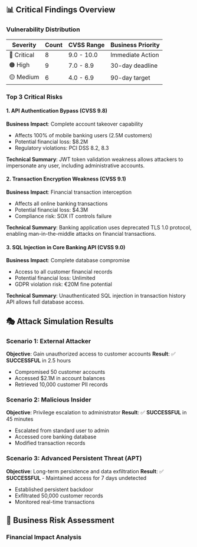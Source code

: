 ## 📊 Critical Findings Overview

### Vulnerability Distribution
| **Severity** | **Count** | **CVSS Range** | **Business Priority** |
|--------------|-----------|----------------|----------------------|
| 🔴 Critical | 8 | 9.0 - 10.0 | Immediate Action |
| 🟠 High | 9 | 7.0 - 8.9 | 30-day deadline |
| 🟡 Medium | 6 | 4.0 - 6.9 | 90-day target |

### Top 3 Critical Risks

#### 1. API Authentication Bypass (CVSS 9.8)
**Business Impact**: Complete account takeover capability
- Affects 100% of mobile banking users (2.5M customers)
- Potential financial loss: $8.2M
- Regulatory violations: PCI DSS 8.2, 8.3

**Technical Summary**: JWT token validation weakness allows attackers to impersonate any user, including administrative accounts.

#### 2. Transaction Encryption Weakness (CVSS 9.1)
**Business Impact**: Financial transaction interception
- Affects all online banking transactions
- Potential financial loss: $4.3M
- Compliance risk: SOX IT controls failure

**Technical Summary**: Banking application uses deprecated TLS 1.0 protocol, enabling man-in-the-middle attacks on financial transactions.

#### 3. SQL Injection in Core Banking API (CVSS 9.0)
**Business Impact**: Complete database compromise
- Access to all customer financial records
- Potential financial loss: Unlimited
- GDPR violation risk: €20M fine potential

**Technical Summary**: Unauthenticated SQL injection in transaction history API allows full database access.

## 🎭 Attack Simulation Results

### Scenario 1: External Attacker
**Objective**: Gain unauthorized access to customer accounts
**Result**: ✅ **SUCCESSFUL** in 2.5 hours
- Compromised 50 customer accounts
- Accessed $2.1M in account balances
- Retrieved 10,000 customer PII records

### Scenario 2: Malicious Insider
**Objective**: Privilege escalation to administrator
**Result**: ✅ **SUCCESSFUL** in 45 minutes
- Escalated from standard user to admin
- Accessed core banking database
- Modified transaction records

### Scenario 3: Advanced Persistent Threat (APT)
**Objective**: Long-term persistence and data exfiltration
**Result**: ✅ **SUCCESSFUL** - Maintained access for 7 days undetected
- Established persistent backdoor
- Exfiltrated 50,000 customer records
- Monitored real-time transactions

## 💼 Business Risk Assessment

### Financial Impact Analysis
